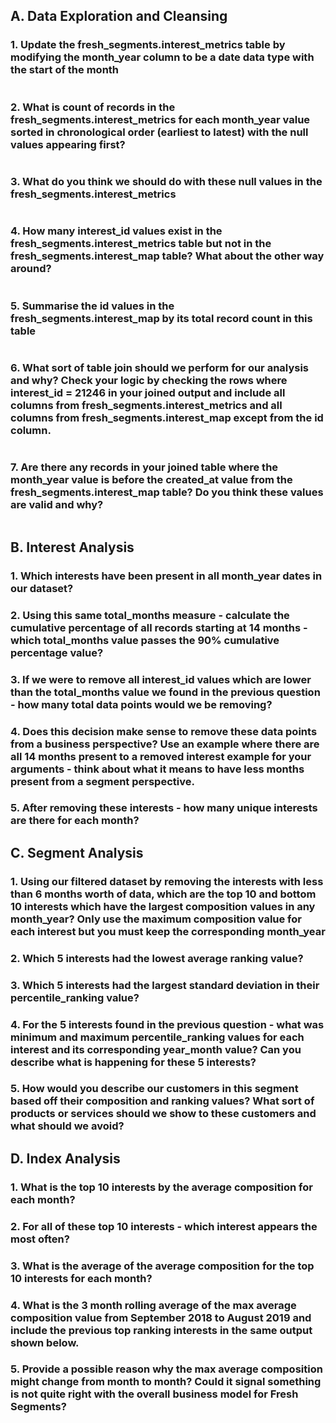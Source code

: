 ## A. Data Exploration and Cleansing

### 1. Update the fresh_segments.interest_metrics table by modifying the month_year column to be a date data type with the start of the month
```sql
```
### 2. What is count of records in the fresh_segments.interest_metrics for each month_year value sorted in chronological order (earliest to latest) with the null values appearing first?
```sql
```
### 3. What do you think we should do with these null values in the fresh_segments.interest_metrics
```sql
```
### 4. How many interest_id values exist in the fresh_segments.interest_metrics table but not in the fresh_segments.interest_map table? What about the other way around?
```sql
```
### 5. Summarise the id values in the fresh_segments.interest_map by its total record count in this table
```sql
```
### 6. What sort of table join should we perform for our analysis and why? Check your logic by checking the rows where interest_id = 21246 in your joined output and include all columns from fresh_segments.interest_metrics and all columns from fresh_segments.interest_map except from the id column.
```sql
```
### 7. Are there any records in your joined table where the month_year value is before the created_at value from the fresh_segments.interest_map table? Do you think these values are valid and why?
```sql
```

## B. Interest Analysis

### 1. Which interests have been present in all month_year dates in our dataset?

### 2. Using this same total_months measure - calculate the cumulative percentage of all records starting at 14 months - which total_months value passes the 90% cumulative percentage value?

### 3. If we were to remove all interest_id values which are lower than the total_months value we found in the previous question - how many total data points would we be removing?

### 4. Does this decision make sense to remove these data points from a business perspective? Use an example where there are all 14 months present to a removed interest example for your arguments - think about what it means to have less months present from a segment perspective.

### 5. After removing these interests - how many unique interests are there for each month?

## C. Segment Analysis

### 1. Using our filtered dataset by removing the interests with less than 6 months worth of data, which are the top 10 and bottom 10 interests which have the largest composition values in any month_year? Only use the maximum composition value for each interest but you must keep the corresponding month_year

### 2. Which 5 interests had the lowest average ranking value?

### 3. Which 5 interests had the largest standard deviation in their percentile_ranking value?

### 4. For the 5 interests found in the previous question - what was minimum and maximum percentile_ranking values for each interest and its corresponding year_month value? Can you describe what is happening for these 5 interests?

### 5. How would you describe our customers in this segment based off their composition and ranking values? What sort of products or services should we show to these customers and what should we avoid?

## D. Index Analysis

### 1. What is the top 10 interests by the average composition for each month?

### 2. For all of these top 10 interests - which interest appears the most often?

### 3. What is the average of the average composition for the top 10 interests for each month?

### 4. What is the 3 month rolling average of the max average composition value from September 2018 to August 2019 and include the previous top ranking interests in the same output shown below.

### 5. Provide a possible reason why the max average composition might change from month to month? Could it signal something is not quite right with the overall business model for Fresh Segments?